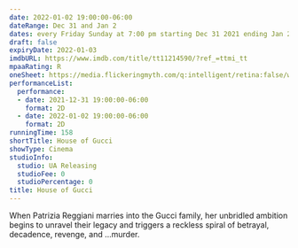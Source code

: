 ```yaml
---
date: 2022-01-02 19:00:00-06:00
dateRange: Dec 31 and Jan 2
dates: every Friday Sunday at 7:00 pm starting Dec 31 2021 ending Jan 2  2022
draft: false
expiryDate: 2022-01-03
imdbURL: https://www.imdb.com/title/tt11214590/?ref_=ttmi_tt
mpaaRating: R
oneSheet: https://media.flickeringmyth.com/q:intelligent/retina:false/webp:false/w:1/url:https://cdn.flickeringmyth.com/wp-content/uploads/2021/07/house-of-gucci-character-poster-lady-gaga-600x889.jpg
performanceList:
  performance:
  - date: 2021-12-31 19:00:00-06:00
    format: 2D
  - date: 2022-01-02 19:00:00-06:00
    format: 2D
runningTime: 158
shortTitle: House of Gucci
showType: Cinema
studioInfo:
  studio: UA Releasing
  studioFee: 0
  studioPercentage: 0
title: House of Gucci
---
```


When Patrizia Reggiani marries into the Gucci family, her unbridled ambition begins to unravel their legacy and triggers a reckless spiral of betrayal, decadence, revenge, and ...murder.